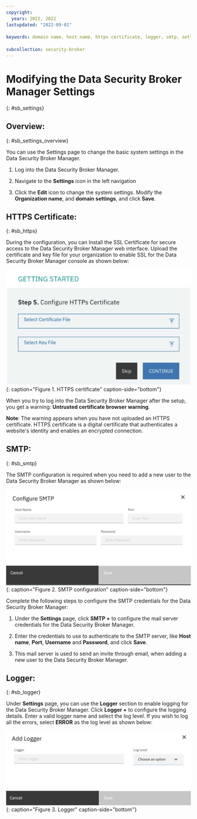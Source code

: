 ```yaml
---
copyright:
  years: 2022, 2022
lastupdated: "2022-09-01"

keywords: domain name, host name, https certificate, logger, smtp, settings

subcollection: security-broker
---
```


# Modifying the Data Security Broker Manager Settings
{: #sb_settings}

## Overview:
{: #sb_settings_overview}

You can use the Settings page to change the basic system settings in the
Data Security Broker Manager.

1.  Log into the Data Security Broker Manager.

2.  Navigate to the **Settings** icon in the left navigation

3.  Click the **Edit** icon to change the system settings. Modify the
    **Organization name**, and **domain settings**, and click **Save**.

## HTTPS Certificate:
{: #sb_https}

During the configuration, you can Install the SSL Certificate for secure
access to the Data Security Broker Manager web interface. Upload the
certificate and key file for your organization to enable SSL for the
Data Security Broker Manager console as shown below:

![HTTPS certificate](../images/settings_https.svg){: caption="Figure 1. HTTPS certificate" caption-side="bottom"}

When you try to log into the Data Security Broker Manager after the
setup, you get a warning: **Untrusted certificate browser warning**.

**Note**: The warning appears when you have not uploaded an HTTPS
certificate. HTTPS certificate is a digital certificate that
authenticates a website\'s identity and enables an encrypted connection.

## SMTP:
{: #sb_smtp}

The SMTP configuration is required when you need to add a new user to
the Data Security Broker Manager as shown below:

![SMTP configuration](../images/settings_smtp.svg){: caption="Figure 2. SMTP configuration" caption-side="bottom"}

Complete the following steps to configure the SMTP credentials for the
Data Security Broker Manager:

1.  Under the **Settings** page, click **SMTP +** to configure the mail
    server credentials for the Data Security Broker Manager.

2.  Enter the credentials to use to authenticate to the SMTP server,
    like **Host name**, **Port**, **Username** and **Password**, and
    click **Save**.

3.  This mail server is used to send an invite through email, when
    adding a new user to the Data Security Broker Manager.

## Logger:
{: #sb_logger}

Under **Settings** page, you can use the **Logger** section to enable
logging for the Data Security Broker Manager. Click **Logger +** to
configure the logging details. Enter a valid logger name and select the
log level. If you wish to log all the errors, select **ERROR** as the
log level as shown below:

![Logger](../images/logger_settings.svg){: caption="Figure 3. Logger" caption-side="bottom"}

